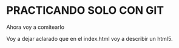 # PRACTICANDO SOLO CON GIT

Ahora voy a comitearlo


Voy a dejar aclarado que en el index.html voy a describir un html5.